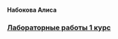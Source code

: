 <b>Набокова Алиса</b>
### [Лабораторные работы 1 курс](https://github.com/allfeia/Navigation/blob/main/navigation3.md)
